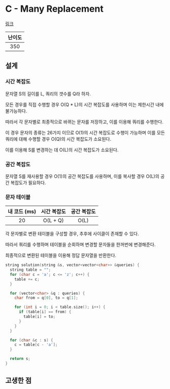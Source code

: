 # C - Many Replacement

[링크](https://atcoder.jp/contests/abc342/tasks/abc342_c)

| 난이도 |
| :----: |
|  350   |

## 설계

### 시간 복잡도

문자열 S의 길이를 L, 쿼리의 갯수를 Q라 하자.

모든 경우를 직접 수행할 경우 O(Q \* L)의 시간 복잡도를 사용하며 이는 제한시간 내에 불가능하다.

따라서 각 문자별로 최종적으로 바뀌는 문자를 저장하고, 이를 이용해 쿼리를 수행한다.

이 경우 문자의 종류는 26가지 이므로 O(1)의 시간 복잡도로 수행이 가능하며 이를 모든 쿼리에 대해 수행할 경우 O(Q)의 시간 복잡도가 소요된다.

이를 이용해 S를 변경하는 데 O(L)의 시간 복잡도가 소요된다.

### 공간 복잡도

문자열 S를 재사용할 경우 O(1)의 공간 복잡도를 사용하며, 이를 복사할 경우 O(L)의 공간 복잡도가 필요하다.

### 문자 테이블

| 내 코드 (ms) | 시간 복잡도 | 공간 복잡도 |
| :----------: | :---------: | :---------: |
|      20      |  O(L + Q)   |    O(L)     |

각 문자별로 변환 테이블을 구성할 경우, 추후에 사이클이 존재할 수 있다.

따라서 쿼리를 수행하며 테이블을 순회하며 변경할 문자들을 한꺼번에 변경해준다.

최종적으로 변환된 테이블을 이용해 정답 문자열을 반환한다.

```cpp
string solution(string &s, vector<vector<char>> &queries) {
  string table = "";
  for (char c = 'a'; c <= 'z'; c++) {
    table += c;
  }

  for (vector<char> &q : queries) {
    char from = q[0], to = q[1];

    for (int i = 0; i < table.size(); i++) {
      if (table[i] == from) {
        table[i] = to;
      }
    }
  }

  for (char &c : s) {
    c = table[c - 'a'];
  }

  return s;
}
```

## 고생한 점
